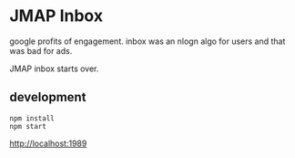 # JMAP Inbox

google profits of engagement. inbox was an nlogn algo for users and that was bad for ads.

JMAP inbox starts over.

## development

```
npm install
npm start
```

[http://localhost:1989](http://localhost:1989)
